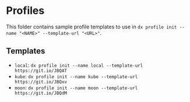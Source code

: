 # Profiles

This folder contains sample profile templates to use in `dx profile init --name "<NAME>" --template-url "<URL>"`.

## Templates

* `local`: `dx profile init --name local --template-url https://git.io/JBQAT`
* `kube`: `dx profile init --name kube --template-url https://git.io/JBQxv`
* `moon`: `dx profile init --name moon --template-url https://git.io/JBQdM`
